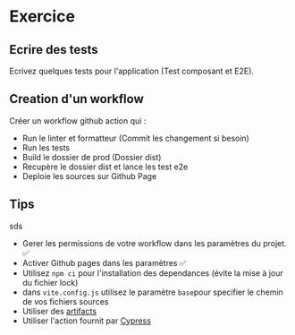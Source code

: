 # Exercice

## Ecrire des tests

Ecrivez quelques tests pour l'application (Test composant et E2E).

## Creation d'un workflow

Créer un workflow github action qui :

- Run le linter et formatteur (Commit les changement si besoin)
- Run les tests
- Build le dossier de prod (Dossier dist)
- Recupère le dossier dist et lance les test e2e
- Deploie les sources sur Github Page

## Tips
sds
- Gerer les permissions de votre workflow dans les paramètres du projet. ✅
- Activer Github pages dans les paramètres ✅
- Utilisez `npm ci` pour l'installation des dependances (évite la mise à jour du fichier lock)
- dans `vite.config.js` utilisez le paramètre `base`pour specifier le chemin de vos fichiers sources
- Utiliser des [artifacts](https://docs.github.com/en/actions/using-workflows/storing-workflow-data-as-artifacts)
- Utiliser l'action fournit par [Cypress](https://docs.cypress.io/guides/continuous-integration/github-actions#Testing-with-Cypress-Docker-Images)
